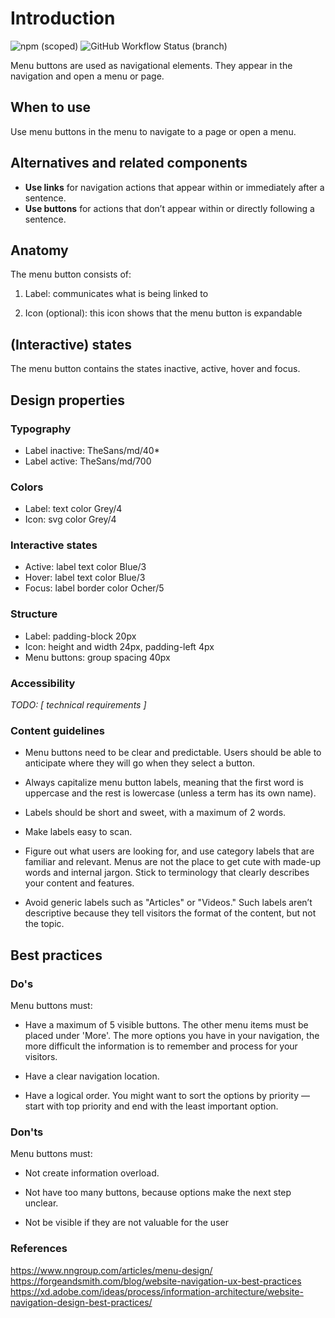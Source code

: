 # Introduction

![npm (scoped)](https://img.shields.io/npm/v/@gemeente-denhaag/menu?logo=npm&style=flat-square)
![GitHub Workflow Status (branch)](https://img.shields.io/github/workflow/status/Gemeente-Denhaag/denhaag-component-library/Build%20and%20deploy%20Storybook%20to%20Azure%20Web%20App/main?logo=github&style=flat-square)

Menu buttons are used as navigational elements. They appear in the navigation and open a menu or page.

## When to use

Use menu buttons in the menu to navigate to a page or open a menu.

## Alternatives and related components

- **Use links** for navigation actions that appear within or immediately after a sentence.
- **Use buttons** for actions that don’t appear within or directly following a sentence.

## Anatomy

The menu button consists of:

1.  Label: communicates what is being linked to

2.  Icon (optional): this icon shows that the menu button is expandable

## (Interactive) states

The menu button contains the states inactive, active, hover and focus.

## Design properties

### Typography

- Label inactive: TheSans/md/40\*
- Label active: TheSans/md/700

### Colors

- Label: text color Grey/4
- Icon: svg color Grey/4

### Interactive states

- Active: label text color Blue/3
- Hover: label text color Blue/3
- Focus: label border color Ocher/5

### Structure

- Label: padding-block 20px
- Icon: height and width 24px, padding-left 4px
- Menu buttons: group spacing 40px

### Accessibility

_TODO: [ technical requirements ]_

### Content guidelines

- Menu buttons need to be clear and predictable. Users should be able to anticipate where they will go when they select a button.

- Always capitalize menu button labels, meaning that the first word is uppercase and the rest is lowercase (unless a term has its own name).

- Labels should be short and sweet, with a maximum of 2 words.

- Make labels easy to scan.

- Figure out what users are looking for, and use category labels that are familiar and relevant. Menus are not the place to get cute with made-up words and internal jargon. Stick to terminology that clearly describes your content and features.

- Avoid generic labels such as
  "Articles" or "Videos." Such labels aren’t descriptive because they tell visitors the format of the content, but not the topic.

## Best practices

### **Do's**

Menu buttons must:

- Have a maximum of 5 visible buttons. The other menu items must be placed under 'More'. The more options you have in your navigation, the more difficult the information is to remember and process for your visitors.

- Have a clear navigation location.

- Have a logical order.
  You might want to sort the options by priority — start with top priority and end with the least important option.

### **Don'ts**

Menu buttons must:

- Not create information overload.

- Not have too many buttons, because options make the next step unclear.

- Not be visible if they are not valuable for the user

### References

https://www.nngroup.com/articles/menu-design/
https://forgeandsmith.com/blog/website-navigation-ux-best-practices
https://xd.adobe.com/ideas/process/information-architecture/website-navigation-design-best-practices/
